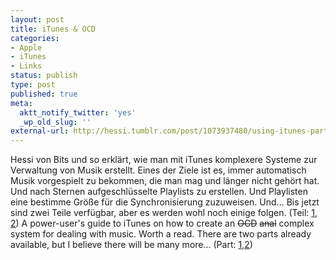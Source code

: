 ```yaml
---
layout: post
title: iTunes & OCD
categories:
- Apple
- iTunes
- Links
status: publish
type: post
published: true
meta:
  aktt_notify_twitter: 'yes'
  _wp_old_slug: ''
external-url: http://hessi.tumblr.com/post/1073937480/using-itunes-part-1-introduction-to-stars
---
```

Hessi von Bits und so erklärt, wie man mit iTunes komplexere Systeme zur Verwaltung von Musik erstellt. Eines der Ziele ist es, immer automatisch Musik vorgespielt zu bekommen, die man mag und länger nicht gehört hat. Und nach Sternen aufgeschlüsselte Playlists zu erstellen. Und Playlisten eine bestimme Größe für die Synchronisierung zuzuweisen. Und... Bis jetzt sind zwei Teile verfügbar, aber es werden wohl noch einige folgen. (Teil: <a href="http://hessi.tumblr.com/post/1073937480/using-itunes-part-1-introduction-to-stars">1</a>, <a href="http://hessi.tumblr.com/post/1081964615/using-itunes-part-2-quarantine-periods">2</a>)
<span class="en">A power-user's guide to iTunes on how to create an <strike>OCD</strike> <strike>anal</strike> complex system for dealing with music. Worth a read. There are two parts already available, but I believe there will be many more... (Part: <a href="http://hessi.tumblr.com/post/1073937480/using-itunes-part-1-introduction-to-stars">1</a>,<a href="http://hessi.tumblr.com/post/1081964615/using-itunes-part-2-quarantine-periods">2</a>)</span>
